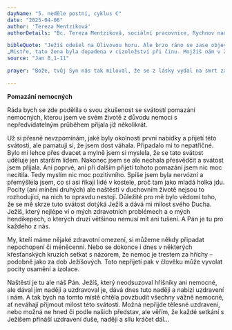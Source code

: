 ```yaml
---
dayName: "5. neděle postní, cyklus C"
date: "2025-04-06"
author: 'Tereza Mentziková'
authorDetails: "Bc. Tereza Mentziková, sociální pracovnice, Rychnov nad Kněžnou"

bibleQuote: "Ježíš odešel na Olivovou horu. Ale brzo ráno se zase objevil v chrámě a všechen lid přicházel k němu. On se posadil a učil je. Tu k němu učitelé Zákona a farizeové přivedli ženu přistiženou při cizoložství. Postavili ji doprostřed a řekli mu:
„Mistře, tato žena byla dopadena v cizoložství při činu. Mojžíš nám v Zákoně nařídil takové ženy ukamenovat. Co říkáš ty?“ Tou otázkou ho chtěli přivést do úzkých, aby ho měli z čeho obžalovat. Ježíš se však sehnul a psal prstem na zem. Když na něj nepřestávali dotírat otázkami, vzpřímil se a řekl jim: „Kdo z vás je bez hříchu, ať po ní hodí kamenem první.“ A sehnul se opět a psal na zem. Když to uslyšeli, jeden za druhým se vytráceli, starší napřed, až zůstal on sám a žena před ním. Ježíš se vzpřímil a řekl jí: „Ženo, kam se poděli? Nikdo tě neodsoudil?“ Odpověděla: „Nikdo, Pane.“ Ježíš řekl: „Ani já tě neodsuzuji. Jdi a od nynějška už nehřeš!“"
source: "Jan 8,1-11"

prayer: "Bože, tvůj Syn nás tak miloval, že se z lásky vydal na smrt za spásu světa; dej nám svou milost, abychom i my milovali své bratry a zůstávali v tvé lásce. Skrze tvého Syna Ježíše Krista, našeho Pána, neboť on s tebou v jednotě Ducha Svatého žije a kraluje po všechny věky věků. Amen."

---
```


**Pomazání nemocných**

Ráda bych se zde podělila o svou zkušenost se svátostí pomazání nemocných, kterou jsem ve svém životě z důvodu nemoci s nepředvídatelným průběhem přijala již několikrát.

Už si přesně nevzpomínám, jaké byly okolnosti první nabídky a přijetí této svátosti, ale pamatuji si, že jsem dost váhala. Připadalo mi to nepatřičné. Bylo mi lehce přes dvacet a mylně jsem si myslela, že se tato svátost uděluje jen starším lidem. Nakonec jsem se ale nechala přesvědčit a svátost jsem přijala. Ani poprvé, ani při dalším přijetí tohoto pomazání jsem nic moc necítila. Tedy myslím nic moc pozitivního. Spíše jsem byla nervózní a přemýšlela jsem, co si asi říkají lidé v kostele, proč tam jako mladá holka jdu. Pocity (ani mínění druhých) ale naštěstí v duchovním životě nejsou to rozhodující, na nich to opravdu nestojí. Důležité pro mě bylo vědomí toho, že se mě skrze tuto svátost dotýká Ježíš a dává mi milost svého Ducha. Ježíš, který nejlépe ví o mých zdravotních problémech a o mých hendikepech, o kterých druzí většinou nemusí mít ani tušení. A Pán je tu pro každého z nás.

My, kteří máme nějaké zdravotní omezení, si můžeme někdy připadat nepochopení či méněcenní. Nebo se dokonce i dnes v některých křesťanských kruzích setkat s názorem, že nemoc je trestem za hříchy – podobně jako za dob Ježíšových. Toto nepřijetí pak v člověku může vyvolat pocity osamění a izolace.

Naštěstí je tu ale náš Pán. Ježíš, který neodsuzoval hříšníky ani nemocné, ale dával jim naději a uzdravoval je, dává dnes tuto naději a nabízí uzdravení i nám. A tak bych na tomto místě chtěla povzbudit všechny vážně nemocné, ať neváhají přijmout milost této svátosti. Možná nepřijde tělesné uzdravení, nebo možná ne hned či podle našich představ, ale věřím, že každé setkání s Ježíšem přináší uzdravení duše, naději a sílu kráčet dál…

